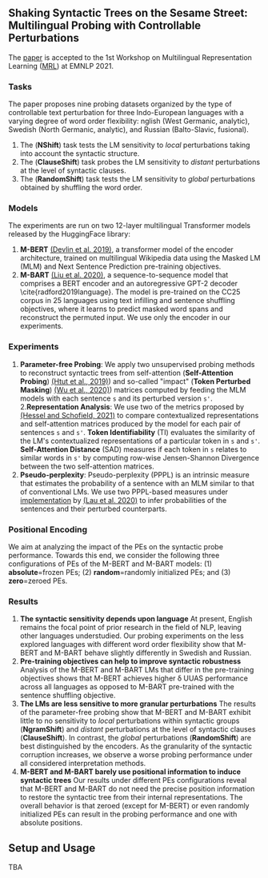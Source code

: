 ## Shaking Syntactic Trees on the Sesame Street: Multilingual Probing with Controllable Perturbations

The [paper](http://arxiv.org/abs/2109.14017) is accepted to the 1st Workshop on Multilingual Representation Learning ([MRL](https://www.sites.google.com/view/mrl-2021)) at EMNLP 2021. 


### Tasks
The paper  proposes nine  probing  datasets  organized  by  the  type of controllable text perturbation for three Indo-European languages with a varying degree of word order flexibility:  nglish (West Germanic, analytic), Swedish (North Germanic, analytic), and Russian (Balto-Slavic, fusional).

1. The (**NShift**) task tests the LM sensitivity to *local* perturbations taking into account the syntactic structure.
2. The (**ClauseShift**) task probes the LM sensitivity to *distant* perturbations at the level of syntactic clauses. 
3. The (**RandomShift**) task tests the LM sensitivity to *global* perturbations obtained by shuffling the word order.

### Models
The experiments are run on two 12-layer multilingual Transformer models released by the HuggingFace library:

1. **M-BERT** [(Devlin et al. 2019)](https://arxiv.org/abs/1810.04805), a transformer model of the encoder architecture, trained on multilingual Wikipedia data using the Masked LM (MLM) and Next Sentence Prediction pre-training objectives.
2. **M-BART** [(Liu et al. 2020)](https://arxiv.org/abs/2001.08210), a sequence-to-sequence model that comprises a BERT encoder and an autoregressive GPT-2 decoder \cite{radford2019language}. The model is pre-trained on the CC25 corpus in 25 languages using text infilling and sentence shuffling objectives, where it learns to predict masked word spans and reconstruct the permuted input. We use only the encoder in our experiments.

### Experiments

1. **Parameter-free Probing**: We apply two unsupervised probing methods to reconstruct syntactic trees from self-attention (**Self-Attention Probing**) [(Htut et al., 2019)]()) and so-called "impact" (**Token Perturbed Masking**) [(Wu et al., 2020)](https://arxiv.org/pdf/2004.14786https://arxiv.org/abs/1911.12246?utm_source=feedburner&utm_medium=feed&utm_campaign=Feed%253A+arxiv%252FQSXk+%2528ExcitingAds%2521+cs+updates+on+arXiv.org%2529.pdf)) matrices computed by feeding the MLM models with each sentence `s` and its perturbed version `s'`.
2.**Representation Analysis**: We use two of the metrics proposed by [(Hessel and Schofield, 2021)](https://aclanthology.org/2021.acl-short.27/) to compare contextualized representations and self-attention matrices produced by the model for each pair of sentences `s` and `s'`. **Token Identifiability** (TI) evaluates the similarity of the LM's contextualized representations of a particular token in `s` and `s'`. **Self-Attention Distance** (SAD) measures if each token in `s` relates to similar words in `s'` by computing row-wise Jensen-Shannon Divergence between the two self-attention matrices.
3. **Pseudo-perplexity**: Pseudo-perplexity (PPPL) is an intrinsic measure that estimates the probability of a sentence with an MLM similar to that of conventional LMs. We use two PPPL-based measures under [implementation](https://github.com/jhlau/acceptability-prediction-in-context) by  [(Lau et al. 2020)](https://direct.mit.edu/tacl/article/doi/10.1162/tacl_a_00315/96455/How-Furiously-Can-Colorless-Green-Ideas-Sleep) to infer probabilities of the sentences and their perturbed counterparts.
 
### Positional Encoding
 
We aim at analyzing the impact of the PEs on the syntactic probe performance. Towards this end, we consider the following three configurations of PEs of the M-BERT and M-BART models: (1) **absolute**=frozen PEs; (2) **random**=randomly initialized PEs; and (3) **zero**=zeroed PEs.

 ### Results

1. **The syntactic sensitivity depends upon language** At present, English remains the focal point of prior research in the field of NLP, leaving other languages understudied. Our probing experiments on the less explored languages with different word order flexibility show that M-BERT and M-BART behave slightly differently in Swedish and Russian.
2. **Pre-training objectives can help to improve syntactic robustness** Analysis of the M-BERT and M-BART LMs that differ in the pre-training objectives shows that M-BERT achieves higher δ UUAS performance across all languages as opposed to M-BART pre-trained with the sentence shuffling objective.
3. **The LMs are less sensitive to more granular perturbations** The results of the parameter-free probing show that M-BERT and M-BART exhibit little to no sensitivity to *local* perturbations within syntactic groups (**NgramShift**) and *distant* perturbations at the level of syntactic clauses (**ClauseShift**). In contrast, the *global* perturbations (**RandomShift**) are best distinguished by the encoders. As the granularity of the syntactic corruption increases, we observe a worse probing performance under all considered interpretation methods.
4. **M-BERT and M-BART barely use positional information to induce syntactic trees** Our results under different PEs configurations reveal that M-BERT and M-BART do not need the precise position information to restore the syntactic tree from their internal representations. The overall behavior is that zeroed (except for M-BERT) or even randomly initialized PEs can result in the probing performance and one with absolute positions.


## Setup and Usage

TBA
